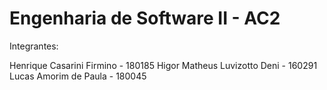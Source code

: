 # Engenharia de Software II - AC2

Integrantes:

Henrique Casarini Firmino - 180185 
Higor Matheus Luvizotto Deni - 160291
Lucas Amorim de Paula - 180045